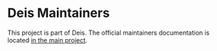 # Deis Maintainers

This project is part of Deis. The official maintainers documentation is
located [in the main project](https://github.com/deiscc/deis/blob/master/MAINTAINERS.md).
